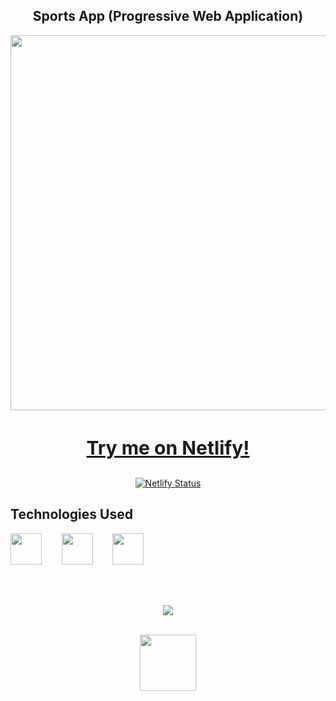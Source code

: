 <div align=center>
  <h2>Sports App (Progressive Web Application)</h2>
  <img src="https://github.com/michaelkolesidis/sports-app-pwa/blob/main/sport-app-pwa-screenshot.png" style="width: 600px;">
  <h3 style="font-size: 30px"><a href="https://sports-app-pwa.netlify.app/" >Try me on Netlify!</a></h3>


[![Netlify Status](https://api.netlify.com/api/v1/badges/4efadff2-33d7-48f5-995e-46eafd3e30df/deploy-status)](https://app.netlify.com/sites/sports-app-pwa/deploys)
  
</div>

## Technologies Used

<a href="https://en.wikipedia.org/wiki/JavaScript"><img src="https://github.com/michaelkolesidis/tech-icons/blob/main/icons/javascript/javascript-original.svg" height="50px" /></a>
&nbsp;&nbsp;&nbsp;&nbsp;&nbsp;&nbsp;
<a href="https://en.wikipedia.org/wiki/CSS"><img src="https://github.com/michaelkolesidis/tech-icons/blob/main/icons/css3/css3-plain.svg" height="50px" /></a>
&nbsp;&nbsp;&nbsp;&nbsp;&nbsp;&nbsp;
<img src="https://github.com/michaelkolesidis/tech-icons/blob/main/icons/html5/html5-plain.svg" height="50px" />
&nbsp;&nbsp;&nbsp;&nbsp;&nbsp;&nbsp;



[//]: # (Free Software)
<div align="center">
  <br>
  <br>

  <a href="https://github.com/michaelkolesidis/made-with-linux" target="_blank"><img src="https://upload.wikimedia.org/wikipedia/commons/thumb/f/f9/Made_with_Linux.png/240px-Made_with_Linux.png"></a>
</div>
<br>                                                      
<div align="center">
  <a href="https://endsoftwarepatents.org/innovating-without-patents"><img style="height: 90px;" src="https://static.fsf.org/nosvn/esp/logos/innovating-without-patents.svg"></a>
</div>
